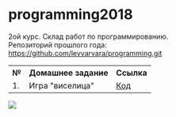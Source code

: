 # programming2018
2ой курс. Склад работ по программированию.  
Репозиторий прошлого года: https://github.com/levvarvara/programming.git

<table>
  <tr>
    <th>№</th>
    <th>Домашнее задание</th>
    <th>Ссылка</th>
  </tr>
  <tr>
    <td>1. <br> </td>
    <td>Игра "виселица" <br> </td>
    <td><a href="https://github.com/levvarvara/programming2018/tree/master/homework1">Код</a> </td>
  </tr>
</table>
<img src=\"https://pp.userapi.com/c849328/v849328063/7cf80/uJ91Dq5qcko.jpg" style=\"width: 500px;\" align=\"left\" >
